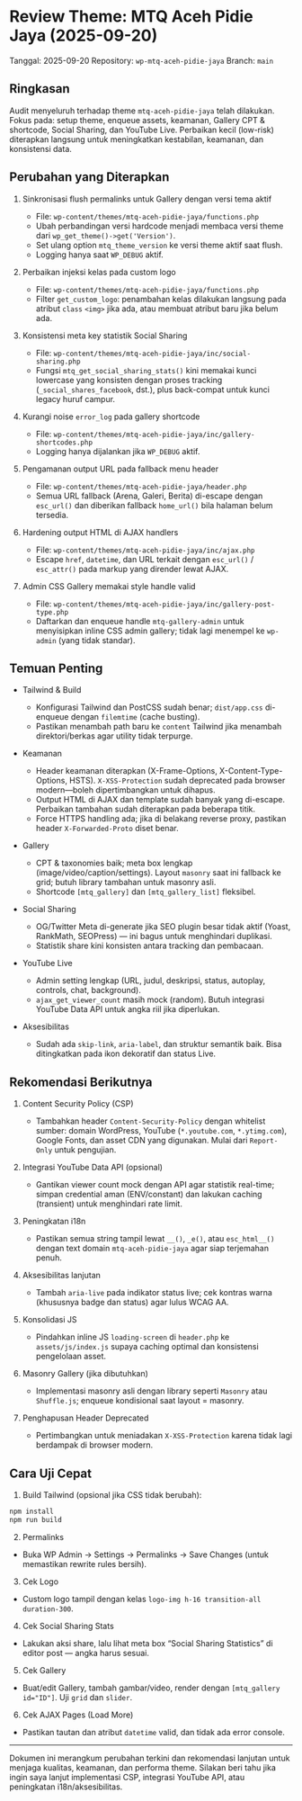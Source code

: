 # Review Theme: MTQ Aceh Pidie Jaya (2025-09-20)

Tanggal: 2025-09-20
Repository: `wp-mtq-aceh-pidie-jaya`
Branch: `main`

## Ringkasan
Audit menyeluruh terhadap theme `mtq-aceh-pidie-jaya` telah dilakukan. Fokus pada: setup theme, enqueue assets, keamanan, Gallery CPT & shortcode, Social Sharing, dan YouTube Live. Perbaikan kecil (low-risk) diterapkan langsung untuk meningkatkan kestabilan, keamanan, dan konsistensi data.

## Perubahan yang Diterapkan

1. Sinkronisasi flush permalinks untuk Gallery dengan versi tema aktif
   - File: `wp-content/themes/mtq-aceh-pidie-jaya/functions.php`
   - Ubah perbandingan versi hardcode menjadi membaca versi theme dari `wp_get_theme()->get('Version')`.
   - Set ulang option `mtq_theme_version` ke versi theme aktif saat flush.
   - Logging hanya saat `WP_DEBUG` aktif.

2. Perbaikan injeksi kelas pada custom logo
   - File: `wp-content/themes/mtq-aceh-pidie-jaya/functions.php`
   - Filter `get_custom_logo`: penambahan kelas dilakukan langsung pada atribut `class` `<img>` jika ada, atau membuat atribut baru jika belum ada.

3. Konsistensi meta key statistik Social Sharing
   - File: `wp-content/themes/mtq-aceh-pidie-jaya/inc/social-sharing.php`
   - Fungsi `mtq_get_social_sharing_stats()` kini memakai kunci lowercase yang konsisten dengan proses tracking (`_social_shares_facebook`, dst.), plus back-compat untuk kunci legacy huruf campur.

4. Kurangi noise `error_log` pada gallery shortcode
   - File: `wp-content/themes/mtq-aceh-pidie-jaya/inc/gallery-shortcodes.php`
   - Logging hanya dijalankan jika `WP_DEBUG` aktif.

5. Pengamanan output URL pada fallback menu header
   - File: `wp-content/themes/mtq-aceh-pidie-jaya/header.php`
   - Semua URL fallback (Arena, Galeri, Berita) di-escape dengan `esc_url()` dan diberikan fallback `home_url()` bila halaman belum tersedia.

6. Hardening output HTML di AJAX handlers
   - File: `wp-content/themes/mtq-aceh-pidie-jaya/inc/ajax.php`
   - Escape `href`, `datetime`, dan URL terkait dengan `esc_url()` / `esc_attr()` pada markup yang dirender lewat AJAX.

7. Admin CSS Gallery memakai style handle valid
   - File: `wp-content/themes/mtq-aceh-pidie-jaya/inc/gallery-post-type.php`
   - Daftarkan dan enqueue handle `mtq-gallery-admin` untuk menyisipkan inline CSS admin gallery; tidak lagi menempel ke `wp-admin` (yang tidak standar).

## Temuan Penting

- Tailwind & Build
  - Konfigurasi Tailwind dan PostCSS sudah benar; `dist/app.css` di-enqueue dengan `filemtime` (cache busting).
  - Pastikan menambah path baru ke `content` Tailwind jika menambah direktori/berkas agar utility tidak terpurge.

- Keamanan
  - Header keamanan diterapkan (X-Frame-Options, X-Content-Type-Options, HSTS). `X-XSS-Protection` sudah deprecated pada browser modern—boleh dipertimbangkan untuk dihapus.
  - Output HTML di AJAX dan template sudah banyak yang di-escape. Perbaikan tambahan sudah diterapkan pada beberapa titik.
  - Force HTTPS handling ada; jika di belakang reverse proxy, pastikan header `X-Forwarded-Proto` diset benar.

- Gallery
  - CPT & taxonomies baik; meta box lengkap (image/video/caption/settings). Layout `masonry` saat ini fallback ke grid; butuh library tambahan untuk masonry asli.
  - Shortcode `[mtq_gallery]` dan `[mtq_gallery_list]` fleksibel.

- Social Sharing
  - OG/Twitter Meta di-generate jika SEO plugin besar tidak aktif (Yoast, RankMath, SEOPress) — ini bagus untuk menghindari duplikasi.
  - Statistik share kini konsisten antara tracking dan pembacaan.

- YouTube Live
  - Admin setting lengkap (URL, judul, deskripsi, status, autoplay, controls, chat, background).
  - `ajax_get_viewer_count` masih mock (random). Butuh integrasi YouTube Data API untuk angka riil jika diperlukan.

- Aksesibilitas
  - Sudah ada `skip-link`, `aria-label`, dan struktur semantik baik. Bisa ditingkatkan pada ikon dekoratif dan status Live.

## Rekomendasi Berikutnya

1. Content Security Policy (CSP)
   - Tambahkan header `Content-Security-Policy` dengan whitelist sumber: domain WordPress, YouTube (`*.youtube.com`, `*.ytimg.com`), Google Fonts, dan asset CDN yang digunakan. Mulai dari `Report-Only` untuk pengujian.

2. Integrasi YouTube Data API (opsional)
   - Gantikan viewer count mock dengan API agar statistik real-time; simpan credential aman (ENV/constant) dan lakukan caching (transient) untuk menghindari rate limit.

3. Peningkatan i18n
   - Pastikan semua string tampil lewat `__()`, `_e()`, atau `esc_html__()` dengan text domain `mtq-aceh-pidie-jaya` agar siap terjemahan penuh.

4. Aksesibilitas lanjutan
   - Tambah `aria-live` pada indikator status live; cek kontras warna (khususnya badge dan status) agar lulus WCAG AA.

5. Konsolidasi JS
   - Pindahkan inline JS `loading-screen` di `header.php` ke `assets/js/index.js` supaya caching optimal dan konsistensi pengelolaan asset.

6. Masonry Gallery (jika dibutuhkan)
   - Implementasi masonry asli dengan library seperti `Masonry` atau `Shuffle.js`; enqueue kondisional saat layout = masonry.

7. Penghapusan Header Deprecated
   - Pertimbangkan untuk meniadakan `X-XSS-Protection` karena tidak lagi berdampak di browser modern.

## Cara Uji Cepat

1. Build Tailwind (opsional jika CSS tidak berubah):

```zsh
npm install
npm run build
```

2. Permalinks
- Buka WP Admin → Settings → Permalinks → Save Changes (untuk memastikan rewrite rules bersih).

3. Cek Logo
- Custom logo tampil dengan kelas `logo-img h-16 transition-all duration-300`.

4. Cek Social Sharing Stats
- Lakukan aksi share, lalu lihat meta box “Social Sharing Statistics” di editor post — angka harus sesuai.

5. Cek Gallery
- Buat/edit Gallery, tambah gambar/video, render dengan `[mtq_gallery id="ID"]`. Uji `grid` dan `slider`.

6. Cek AJAX Pages (Load More)
- Pastikan tautan dan atribut `datetime` valid, dan tidak ada error console.

---

Dokumen ini merangkum perubahan terkini dan rekomendasi lanjutan untuk menjaga kualitas, keamanan, dan performa theme. Silakan beri tahu jika ingin saya lanjut implementasi CSP, integrasi YouTube API, atau peningkatan i18n/aksesibilitas.
